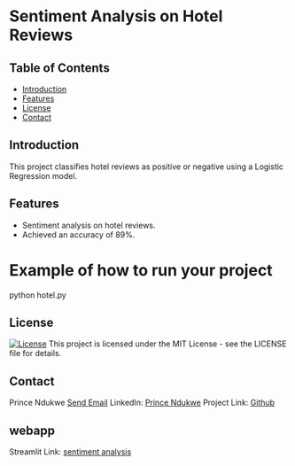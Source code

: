 # Sentiment Analysis on Hotel Reviews

## Table of Contents
- [Introduction](#introduction)
- [Features](#features)
- [License](#license)
- [Contact](#contact)

## Introduction
This project classifies hotel reviews as positive or negative using a Logistic Regression model.

## Features
- Sentiment analysis on hotel reviews.
- Achieved an accuracy of 89%.


# Example of how to run your project
python hotel.py



 ## License
[![License](https://img.shields.io/badge/license-MIT-blue.svg)](LICENSE)
This project is licensed under the MIT License - see the LICENSE file for details.

 ## Contact

Prince Ndukwe [Send Email](mailto:pndukwe824@gmail.com)
LinkedIn: [Prince Ndukwe](https://www.linkedin.com/in/prince-ndukwe-71248920a/)
Project Link: [Github](https://github.com/life-agrees/sentiments)

## webapp
Streamlit Link: [sentiment analysis](https://sentiments-analysis.streamlit.app/)
